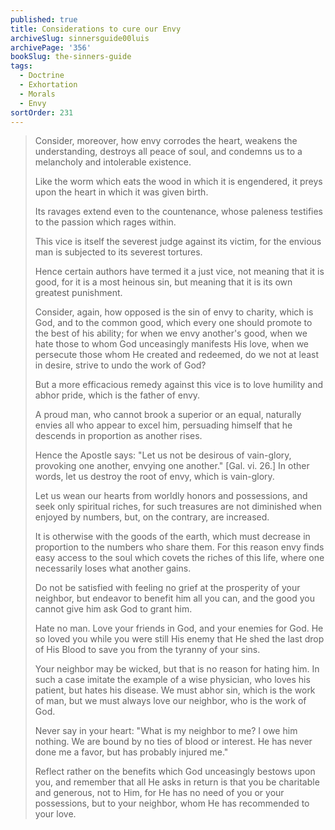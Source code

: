 ```yaml
---
published: true
title: Considerations to cure our Envy
archiveSlug: sinnersguide00luis
archivePage: '356'
bookSlug: the-sinners-guide
tags:
  - Doctrine
  - Exhortation
  - Morals
  - Envy
sortOrder: 231
---
```


> Consider, moreover, how envy corrodes the heart, weakens the understanding, destroys all peace of soul, and condemns us to a melancholy and intolerable existence.
>
> Like the worm which eats the wood in which it is engendered, it preys upon the heart in which it was given birth.
>
> Its ravages extend even to the countenance, whose paleness testifies to the passion which rages within.
>
> This vice is itself the severest judge against its victim, for the envious man is subjected to its severest tortures.
>
> Hence certain authors have termed it a just vice, not meaning that it is good, for it is a most heinous sin, but meaning that it is its own greatest punishment.
>
> Consider, again, how opposed is the sin of envy to charity, which is God, and to the common good, which every one should promote to the best of his ability; for when we envy another's good, when we hate those to whom God unceasingly manifests His love, when we persecute those whom He created and redeemed, do we not at least in desire, strive to undo the work of God?
>
> But a more efficacious remedy against this vice is to love humility and abhor pride, which is the father of envy.
>
> A proud man, who cannot brook a superior or an equal, naturally envies all who appear to excel him, persuading himself that he descends in proportion as another rises.
>
> Hence the Apostle says: "Let us not be desirous of vain-glory, provoking one another, envying one another." [Gal. vi. 26.] In other words, let us destroy the root of envy, which is vain-glory.
>
> Let us wean our hearts from worldly honors and possessions, and seek only spiritual riches, for such treasures are not diminished when enjoyed by numbers, but, on the contrary, are increased.
>
> It is otherwise with the goods of the earth, which must decrease in proportion to the numbers who share them. For this reason envy finds easy access to the soul which covets the riches of this life, where one necessarily loses what another gains.
>
> Do not be satisfied with feeling no grief at the prosperity of your neighbor, but endeavor to benefit him all you can, and the good you cannot give him ask God to grant him.
>
> Hate no man. Love your friends in God, and your enemies for God. He so loved you while you were still His enemy that He shed the last drop of His Blood to save you from the tyranny of your sins.
>
> Your neighbor may be wicked, but that is no reason for hating him. In such a case imitate the example of a wise physician, who loves his patient, but hates his disease. We must abhor sin, which is the work of man, but we must always love our neighbor, who is the work of God.
>
> Never say in your heart: "What is my neighbor to me? I owe him nothing. We are bound by no ties of blood or interest. He has never done me a favor, but has probably injured me."
>
> Reflect rather on the benefits which God unceasingly bestows upon you, and remember that all He asks in return is that you be charitable and generous, not to Him, for He has no need of you or your possessions, but to your neighbor, whom He has recommended to your love.
